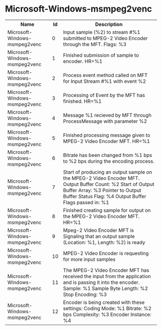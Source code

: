 # Microsoft-Windows-msmpeg2venc

<table>
<colgroup><col/><col/><col/></colgroup>
<tr><th>Name</th><th>Id</th><th>Description</th></tr>
<tr><td>Microsoft-Windows-msmpeg2venc</td><td>0</td><td>Input sample (%2) to stream #%1 submitted to MPEG-2 Video Encoder through the MFT. Flags: %3</td></tr>
<tr><td>Microsoft-Windows-msmpeg2venc</td><td>1</td><td>Finished submission of sample to encoder. HR=%1</td></tr>
<tr><td>Microsoft-Windows-msmpeg2venc</td><td>2</td><td>Process event method called on MFT for Input Stream #%1 with event %2</td></tr>
<tr><td>Microsoft-Windows-msmpeg2venc</td><td>3</td><td>Processing of Event by the MFT has finished. HR=%1</td></tr>
<tr><td>Microsoft-Windows-msmpeg2venc</td><td>4</td><td>Message %1 recieved by MFT through ProcessMessage with parameter %2</td></tr>
<tr><td>Microsoft-Windows-msmpeg2venc</td><td>5</td><td>Finished processing message given to MPEG-2 Video Encoder MFT. HR=%1</td></tr>
<tr><td>Microsoft-Windows-msmpeg2venc</td><td>6</td><td>Bitrate has been changed from %1 bps to %2 bps during the encoding process.</td></tr>
<tr><td>Microsoft-Windows-msmpeg2venc</td><td>7</td><td>Start of producing an output sample on the MPEG-2 Video Encoder MFT. Output Buffer Count: %2   Start of Output Buffer Array: %3   Pointer to Output Buffer Status Flag: %4   Output Buffer Flags passed in: %1</td></tr>
<tr><td>Microsoft-Windows-msmpeg2venc</td><td>8</td><td>Finished creating sample for output on the MPEG-2 Video Encoder MFT. HR=%1</td></tr>
<tr><td>Microsoft-Windows-msmpeg2venc</td><td>9</td><td>Mpeg-2 Video Encoder MFT is Signaling that an output sample (Location: %1, Length: %2) is ready</td></tr>
<tr><td>Microsoft-Windows-msmpeg2venc</td><td>10</td><td>MPEG-2 Video Encoder is requesting for more input samples</td></tr>
<tr><td>Microsoft-Windows-msmpeg2venc</td><td>11</td><td>The MPEG-2 Video Encoder MFT has received the input from the application and is passing it into the encoder. Sample: %1  Sample Byte Length: %2  Stop Encoding: %3</td></tr>
<tr><td>Microsoft-Windows-msmpeg2venc</td><td>12</td><td>Encoder is being created with these settings:  Coding Mode: %1  Bitrate: %2 bps  Complexity: %3  Encoder Instance: %4</td></tr>
</table>
